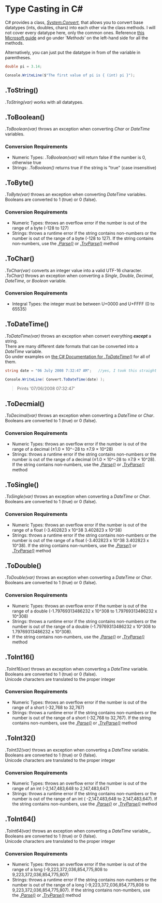 # Type Casting in C#
C# provides a class, [_System.Convert_](https://docs.microsoft.com/en-us/dotnet/api/system.convert?view=net-5.0), that allows you to convert base datatypes (ints, doubles, chars) into each other via the class methods. I will not cover every datatype here, only the common ones. Reference [this Microsoft guide](https://docs.microsoft.com/en-us/dotnet/csharp/fundamentals/types/) and go under _'Methods'_ on the left-hand side for all the methods. <br />

Alternatively, you can just put the datatype in from of the variable in parentheses.
```C#
double pi = 3.14;

Console.WriteLine($"The first value of pi is { (int) pi }");
```

## .ToString()
_.ToString(var)_ works with all datatypes.

## .ToBoolean()
_.ToBoolean(var)_ throws an exception when converting _Char_ or _DateTime_ variables.

### Conversion Requirements
- Numeric Types: _.ToBoolean(var)_ will return false if the number is 0, otherwise true
- Strings: _.ToBoolean()_ returns true if the string is "true" (case insensitive)

## .ToByte()
_.ToByte(var)_ throws an exception when converting _DateTime_ variables. <br />
Booleans are converted to 1 (true) or 0 (false). <br />

### Conversion Requirements
- Numeric Types: throws an overflow error if the number is out of the range of a byte (-128 to 127)
- Strings: throws a runtime error if the string contains non-numbers or the number is out of the range of a byte (-128 to 127). If the string contains non-numbers,
use the [_.Parse()_](https://docs.microsoft.com/en-us/dotnet/csharp/programming-guide/types/how-to-convert-a-string-to-a-number) or [_.TryParse()_](https://docs.microsoft.com/en-us/dotnet/api/system.int32.tryparse?view=net-5.0) method

## .ToChar()
_.ToChar(var)_ converts an integer value into a valid UTF-16 character. <br />
_.ToChar()_ throws an exception when converting a _Single_, _Double_, _Decimal_, _DateTime_, or _Boolean_ variable.

### Conversion Requirements
- Integral Types: the integer must be between U+0000 and U+FFFF (0 to 65535)

## .ToDateTime()
_.ToDataTime(var)_ throws an exception when convert everything **_except_** a string. <br />
There are many different date formats that can be converted into a _DateTime_ variable. <br />
Go under examples on [the C# Documentation for _.ToDateTime()_](https://docs.microsoft.com/en-us/dotnet/api/system.convert.todatetime?view=net-5.0#System_Convert_ToDateTime_System_String_) for all of them.
```C#
string date = "06 July 2008 7:32:47 AM";   //yes, I took this straight from the documentation

Console.WriteLine( Convert.ToDateTime(date) );
```
> Prints '07/06/2008 07:32:47'

## .ToDecmial()
_.ToDecimal(var)_ throws an exception when converting a _DateTime_ or _Char_. <br />
Booleans are converted to 1 (true) or 0 (false). <br />

### Conversion Requirements
- Numeric Types: throws an overflow error if the number is out of the range of a decimal (±1.0 × 10^−28	to ±7.9 × 10^28)
- Strings: throws a runtime error if the string contains non-numbers or the number is out of the range of a decimal (±1.0 × 10^−28 to	±7.9 × 10^28). If the string 
contains non-numbers, use the [_.Parse()_](https://docs.microsoft.com/en-us/dotnet/csharp/programming-guide/types/how-to-convert-a-string-to-a-number) or [_.TryParse()_](https://docs.microsoft.com/en-us/dotnet/api/system.int32.tryparse?view=net-5.0) method

## .ToSingle()
_.ToSingle(var)_ throws an exception when converting a _DateTime_ or _Char_. <br />
Booleans are converted to 1 (true) or 0 (false). <br />

### Conversion Requirements
- Numeric Types: throws an overflow error if the number is out of the range of a float (-3.402823 x 10^38	3.402823 x 10^38)
- Strings: throws a runtime error if the string contains non-numbers or the number is out of the range of a float (-3.402823 x 10^38	3.402823 x 10^38). If the string 
contains non-numbers, use the [_.Parse()_](https://docs.microsoft.com/en-us/dotnet/csharp/programming-guide/types/how-to-convert-a-string-to-a-number) or [_.TryParse()_](https://docs.microsoft.com/en-us/dotnet/api/system.int32.tryparse?view=net-5.0) method

## .ToDouble()
_.ToDouble(var)_ throws an exception when converting a _DateTime_ or _Char_. <br />
Booleans are converted to 1 (true) or 0 (false). <br />

### Conversion Requirements
- Numeric Types: throws an overflow error if the number is out of the range of a double (-1.79769313486232 x 10^308 to	1.79769313486232 x 10^308)
- Strings: throws a runtime error if the string contains non-numbers or the number is out of the range of a double (-1.79769313486232 x 10^308 to 1.79769313486232 x 10^308).
-  If the string contains non-numbers, use the [_.Parse()_](https://docs.microsoft.com/en-us/dotnet/csharp/programming-guide/types/how-to-convert-a-string-to-a-number) or [_.TryParse()_](https://docs.microsoft.com/en-us/dotnet/api/system.int32.tryparse?view=net-5.0) method

## .ToInt16()
_.ToInt16(var)_ throws an exception when converting a _DateTime_ variable. <br />
Booleans are converted to 1 (true) or 0 (false). <br />
Unicode characters are translated to the proper integer <br />

### Conversion Requirements
- Numeric Types: throws an overflow error if the number is out of the range of a short (-32,768 to 32,767)
- Strings: throws a runtime error if the string contains non-numbers or the number is out of the range of a short (-32,768 to	32,767). If the string 
contains non-numbers, use the [_.Parse()_](https://docs.microsoft.com/en-us/dotnet/csharp/programming-guide/types/how-to-convert-a-string-to-a-number) or [_.TryParse()_](https://docs.microsoft.com/en-us/dotnet/api/system.int32.tryparse?view=net-5.0) method

## .ToInt32()
_.ToInt32(var)_ throws an exception when converting a _DateTime_ variable. <br />
Booleans are converted to 1 (true) or 0 (false). <br />
Unicode characters are translated to the proper integer <br />

### Conversion Requirements
- Numeric Types: throws an overflow error if the number is out of the range of an int (-2,147,483,648 to 2,147,483,647)
- Strings: throws a runtime error if the string contains non-numbers or the number is out of the range of an int (	-2,147,483,648 to 2,147,483,647). If the string 
contains non-numbers, use the [_.Parse()_](https://docs.microsoft.com/en-us/dotnet/csharp/programming-guide/types/how-to-convert-a-string-to-a-number) or [_.TryParse()_](https://docs.microsoft.com/en-us/dotnet/api/system.int32.tryparse?view=net-5.0) method

## .ToInt64()
_.ToInt64(var)_ throws an exception when converting a _DateTime_ variable_. <br />
Booleans are converted to 1 (true) or 0 (false). <br />
Unicode characters are translated to the proper integer <br />

### Conversion Requirements
- Numeric Types: throws an overflow error if the number is out of the range of a long (-9,223,372,036,854,775,808 to 9,223,372,036,854,775,807)
- Strings: throws a runtime error if the string contains non-numbers or the number is out of the range of a long (-9,223,372,036,854,775,808 to 9,223,372,036,854,775,807). If the string contains non-numbers, use the [_.Parse()_](https://docs.microsoft.com/en-us/dotnet/csharp/programming-guide/types/how-to-convert-a-string-to-a-number) or [_.TryParse()_](https://docs.microsoft.com/en-us/dotnet/api/system.int32.tryparse?view=net-5.0) method
